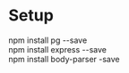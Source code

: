 # Setup

npm install pg --save <br/>
npm install express --save <br/>
npm install body-parser -save <br/>
